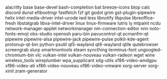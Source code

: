 alacritty
base
base-devel
bash-completion
bat
breeze-icons
btop
calc
discord
dunst
efibootmgr
fastfetch
fzf
git
godot
grim
gst-plugin-pipewire
helix
intel-media-driver
intel-ucode
iwd
less
libnotify
libpulse
libreoffice-fresh
libstatgrab
libva-intel-driver
linux
linux-firmware
lutris
ly
mtpaint
ncdu
network-manager-applet
networkmanager
nm-connection-editor
nnn
noto-fonts-emoji
obs-studio
openssh
paru-bin
pavucontrol-qt
pcmanfm-qt
pipewire
pipewire-alsa
pipewire-jack
pipewire-pulse
polkit-kde-agent
protonup-qt-bin
python-psutil
qt5-wayland
qt6-wayland
qtile
qutebrowser
screengrab
slurp
smartmontools
steam
syncthing
terminus-font
ungoogled-chromium-bin
vlc
vulkan-intel
vulkan-nouveau
vulkan-radeon
wget
wine
wireless_tools
wireplumber
wpa_supplicant
xdg-utils
xf86-video-amdgpu
xf86-video-ati
xf86-video-nouveau
xf86-video-vmware
xorg-server
xorg-xinit
zram-generator
